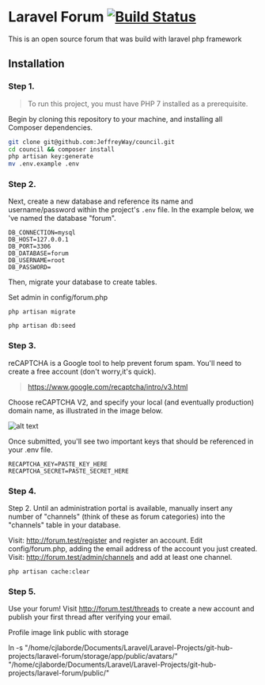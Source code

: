 # Laravel Forum [![Build Status](https://travis-ci.org/cjlaborde/laravel-forum.svg?branch=master)](https://travis-ci.org/cjlaborde/laravel-forum)

This is an open source forum that was build with laravel php framework

## Installation

### Step 1.
> To run this project, you must have PHP 7 installed as a prerequisite.

Begin by cloning this repository to your machine, and installing all Composer dependencies.

```bash
git clone git@github.com:JeffreyWay/council.git
cd council && composer install
php artisan key:generate
mv .env.example .env
```

### Step 2.

Next, create a new database and reference its name and username/password within the project's `.env` file. In the example below, we
've named the database "forum".

```
DB_CONNECTION=mysql
DB_HOST=127.0.0.1
DB_PORT=3306
DB_DATABASE=forum
DB_USERNAME=root
DB_PASSWORD=
```

Then, migrate your database to create tables.

Set admin in config/forum.php

`php artisan migrate`

`php artisan db:seed`





### Step 3.

reCAPTCHA is a Google tool to help prevent forum spam. You'll need to create a free account (don't worry,it's quick).
> https://www.google.com/recaptcha/intro/v3.html

Choose reCAPTCHA V2, and specify your local (and eventually production) domain name, as illustrated in the image below.

![alt text](https://i.imgur.com/l5RD48w.png "Google reCAPTCHA instructions")

Once submitted, you'll see two important keys that should be referenced in your .env file.

```
RECAPTCHA_KEY=PASTE_KEY_HERE
RECAPTCHA_SECRET=PASTE_SECRET_HERE
```

### Step 4.

Step 2.
Until an administration portal is available, manually insert any number of "channels" (think of these as forum categories) into the "channels" table in your database.

Visit: http://forum.test/register and register an account.
Edit config/forum.php, adding the email address of the account you just created.
Visit: http://forum.test/admin/channels and add at least one channel.

`php artisan cache:clear`



### Step 5.

Use your forum! Visit http://forum.test/threads to create a new account and publish your first thread after verifying your email.


Profile image link public with storage


ln -s "/home/cjlaborde/Documents/Laravel/Laravel-Projects/git-hub-projects/laravel-forum/storage/app/public/avatars/" "/home/cjlaborde/Documents/Laravel/Laravel-Projects/git-hub-projects/laravel-forum/public/"

